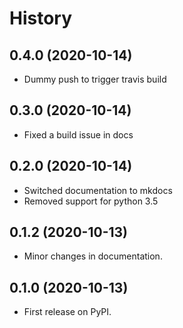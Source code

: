 History
=======
0.4.0 (2020-10-14)
------------------

- Dummy push to trigger travis build

0.3.0 (2020-10-14)
------------------

- Fixed a build issue in docs

0.2.0 (2020-10-14)
------------------

- Switched documentation to mkdocs
- Removed support for python 3.5

0.1.2 (2020-10-13)
------------------

-   Minor changes in documentation.

0.1.0 (2020-10-13)
------------------

-   First release on PyPI.

